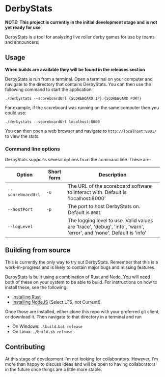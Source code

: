 # DerbyStats

**NOTE: This project is currently in the initial development stage and is not yet ready for use**

DerbyStats is a tool for analyzing live roller derby games for use by teams and announcers.

## Usage ##

**When builds are available they will be found in the releases section**

DerbyStats is run from a terminal. Open a terminal on your computer and navigate to the directory that contains DerbyStats. You can then use the following command to start the application:

```./derbystats --scoreboardUrl {SCOREBOARD IP}:{SCOREBOARD PORT}```

For example, if the scoreboard was running on the same computer then you could use:

```./derbystats --scoreboardUrl localhost:8000```

You can then open a web browser and navigate to `http://localhost:8001/` to view the stats.

### Command line options

DerbyStats supports several options from the command line. These are:

| Option                | Short form | Description |
| --------------------- | ---------- | ----------- |
| `--scoreboardUrl`     | `-u`       | The URL of the scoreboard software to interact with. Default is 'localhost:8000' |
| `--hostPort`          | `-p`       | The port to host DerbyStats on. Default is `8001` |
| `--logLevel`          |            | The logging level to use. Valid values are 'trace', 'debug', 'info', 'warn', 'error', and 'none'. Default is 'info' |

## Building from source ##

This is currently the only way to try out DerbyStats. Remember that this is a work-in-progress and is likely to contain major bugs and missing features.

DerbyStats is built using a combination of Rust and Node. You will need both of these on your system to be able to build. For instructions on how to install these, see the following:

* [Installing Rust](https://www.rust-lang.org/learn/get-started)
* [Installing NodeJS](https://nodejs.org/) (Select LTS, not Current!)

Once those are installed, either clone this repo with your preferred git client, or download it. Then navigate to that directory in a terminal and run 

* On Windows: `.\build.bat release`
* On Linux: `./build.sh release`

## Contributing ##

At this stage of development I'm not looking for collaborators. However, I'm more than happy to discuss ideas and will be open to having collaborators in the future once things are a little more stable.

